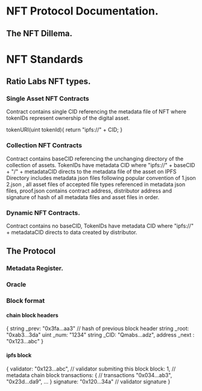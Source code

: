 # NFT Protocol Documentation.

## The NFT Dillema.

# NFT Standards

## Ratio Labs NFT types.



### Single Asset NFT Contracts

Contract contains single CID referencing the metadata file of NFT where tokenIDs represent ownership of the digital asset.

tokenURI(uint tokenId){
    return "ipfs://" + CID;
}

### Collection NFT Contracts

Contract contains baseCID referencing the unchanging directory of the collection of assets.
TokenIDs have metadata CID where "ipfs://" + baseCID + "/" + metadataCID directs to the metadata file of the asset on IPFS 
Directory includes metadata json files following popular convention of 1.json 2.json , all asset files of accepted file types referenced in metadata json files,
proof.json contains contract address, distributor address and signature of hash of all metadata files and asset files in order. 


### Dynamic NFT Contracts.

Contract contains no baseCID,
TokenIDs have metadata CID where "ipfs://" + metadataCID directs to data created by distributor. 

## The Protocol

### Metadata Register.

### Oracle


### Block format

#### chain block headers

{
    string _prev: "0x3fa...aa3" // hash of previous block header
    string _root: "0xab3...3da"
    uint _num: "1234"
    string _CID: "Qmabs...adz",
    address _next : "0x123...abc"
}

#### ipfs block
{
    validator: "0x123...abc", // validator submiting this block
    block: 1, // metadata chain block
    transactions: { // transactions
        "0x034...ab3",
        "0x23d...da9",
        ...
    }
    signature: "0x120...34a" // validator signature
}
